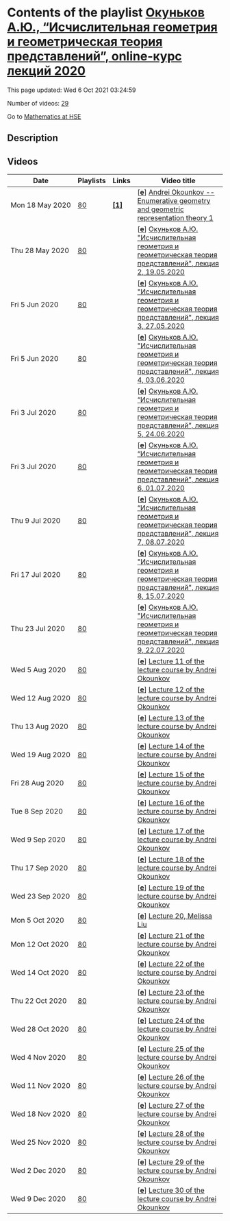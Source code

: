 # Contents of the playlist [Окуньков А.Ю., “Исчислительная геометрия и геометрическая теория представлений”, online-курс лекций 2020](https://www.youtube.com/playlist?list=PLq3E5oubNNoCNwou2j6p2RhLEJ3gzzZ07)

This page updated: Wed 6 Oct 2021 03:24:59

Number of videos: [29](#videos)

Go to [Mathematics at HSE](../README.md)

## Description



## Videos

|Date|Playlists|Links|Video title|
|---|---|---|---|
| Mon&nbsp;18&nbsp;May&nbsp;2020 | [80](../playlists/80 "Окуньков А.Ю., “Исчислительная геометрия и геометрическая теория представлений”, online-курс лекций 2020") | [**[1]**](https://crei.skoltech.ru/cas/calendar/okounkov_lect20/) | [[**e**](https://studio.youtube.com/video/3YkybHVBSws/edit "Edit")] [Andrei Okounkov -- Enumerative geometry and geometric representation theory 1](https://www.youtube.com/watch?v=3YkybHVBSws&list=PLq3E5oubNNoCNwou2j6p2RhLEJ3gzzZ07 "https://crei.skoltech.ru/cas/calendar/okounkov&#95;lect20/") |
| Thu&nbsp;28&nbsp;May&nbsp;2020 | [80](../playlists/80 "Окуньков А.Ю., “Исчислительная геометрия и геометрическая теория представлений”, online-курс лекций 2020") |  | [[**e**](https://studio.youtube.com/video/BqDeDFWRr_o/edit "Edit")] [Окуньков А.Ю. &#34;Исчислительная геометрия и геометрическая теория представлений&#34;, лекция 2, 19.05.2020](https://www.youtube.com/watch?v=BqDeDFWRr_o&list=PLq3E5oubNNoCNwou2j6p2RhLEJ3gzzZ07) |
| Fri&nbsp;5&nbsp;Jun&nbsp;2020 | [80](../playlists/80 "Окуньков А.Ю., “Исчислительная геометрия и геометрическая теория представлений”, online-курс лекций 2020") |  | [[**e**](https://studio.youtube.com/video/PnwprzVCSgw/edit "Edit")] [Окуньков А.Ю. &#34;Исчислительная геометрия и геометрическая теория представлений&#34;, лекция 3, 27.05.2020](https://www.youtube.com/watch?v=PnwprzVCSgw&list=PLq3E5oubNNoCNwou2j6p2RhLEJ3gzzZ07) |
| Fri&nbsp;5&nbsp;Jun&nbsp;2020 | [80](../playlists/80 "Окуньков А.Ю., “Исчислительная геометрия и геометрическая теория представлений”, online-курс лекций 2020") |  | [[**e**](https://studio.youtube.com/video/tGqY_YpxjYc/edit "Edit")] [Окуньков А.Ю. &#34;Исчислительная геометрия и геометрическая теория представлений&#34;, лекция 4, 03.06.2020](https://www.youtube.com/watch?v=tGqY_YpxjYc&list=PLq3E5oubNNoCNwou2j6p2RhLEJ3gzzZ07) |
| Fri&nbsp;3&nbsp;Jul&nbsp;2020 | [80](../playlists/80 "Окуньков А.Ю., “Исчислительная геометрия и геометрическая теория представлений”, online-курс лекций 2020") |  | [[**e**](https://studio.youtube.com/video/iS7MG5GiFp8/edit "Edit")] [Окуньков А.Ю. “Исчислительная геометрия и геометрическая теория представлений”, лекция 5, 24.06.2020](https://www.youtube.com/watch?v=iS7MG5GiFp8&list=PLq3E5oubNNoCNwou2j6p2RhLEJ3gzzZ07) |
| Fri&nbsp;3&nbsp;Jul&nbsp;2020 | [80](../playlists/80 "Окуньков А.Ю., “Исчислительная геометрия и геометрическая теория представлений”, online-курс лекций 2020") |  | [[**e**](https://studio.youtube.com/video/KZUEa8dpDE0/edit "Edit")] [Окуньков А.Ю. “Исчислительная геометрия и геометрическая теория представлений”, лекция 6, 01.07.2020](https://www.youtube.com/watch?v=KZUEa8dpDE0&list=PLq3E5oubNNoCNwou2j6p2RhLEJ3gzzZ07) |
| Thu&nbsp;9&nbsp;Jul&nbsp;2020 | [80](../playlists/80 "Окуньков А.Ю., “Исчислительная геометрия и геометрическая теория представлений”, online-курс лекций 2020") |  | [[**e**](https://studio.youtube.com/video/0U1uBig8MIo/edit "Edit")] [Окуньков А.Ю. “Исчислительная геометрия и геометрическая теория представлений”, лекция 7, 08.07.2020](https://www.youtube.com/watch?v=0U1uBig8MIo&list=PLq3E5oubNNoCNwou2j6p2RhLEJ3gzzZ07) |
| Fri&nbsp;17&nbsp;Jul&nbsp;2020 | [80](../playlists/80 "Окуньков А.Ю., “Исчислительная геометрия и геометрическая теория представлений”, online-курс лекций 2020") |  | [[**e**](https://studio.youtube.com/video/BkKUefv8OQU/edit "Edit")] [Окуньков А.Ю. &#34;Исчислительная геометрия и геометрическая теория представлений&#34;, лекция 8, 15.07.2020](https://www.youtube.com/watch?v=BkKUefv8OQU&list=PLq3E5oubNNoCNwou2j6p2RhLEJ3gzzZ07) |
| Thu&nbsp;23&nbsp;Jul&nbsp;2020 | [80](../playlists/80 "Окуньков А.Ю., “Исчислительная геометрия и геометрическая теория представлений”, online-курс лекций 2020") |  | [[**e**](https://studio.youtube.com/video/anaZyWFaN8k/edit "Edit")] [Окуньков А.Ю. &#34;Исчислительная геометрия и геометрическая теория представлений&#34;, лекция 9, 22.07.2020](https://www.youtube.com/watch?v=anaZyWFaN8k&list=PLq3E5oubNNoCNwou2j6p2RhLEJ3gzzZ07) |
| Wed&nbsp;5&nbsp;Aug&nbsp;2020 | [80](../playlists/80 "Окуньков А.Ю., “Исчислительная геометрия и геометрическая теория представлений”, online-курс лекций 2020") |  | [[**e**](https://studio.youtube.com/video/Bc4g9-J4Gj4/edit "Edit")] [Lecture 11 of the lecture course by Andrei Okounkov](https://www.youtube.com/watch?v=Bc4g9-J4Gj4&list=PLq3E5oubNNoCNwou2j6p2RhLEJ3gzzZ07) |
| Wed&nbsp;12&nbsp;Aug&nbsp;2020 | [80](../playlists/80 "Окуньков А.Ю., “Исчислительная геометрия и геометрическая теория представлений”, online-курс лекций 2020") |  | [[**e**](https://studio.youtube.com/video/lvxRVV8IlTM/edit "Edit")] [Lecture 12 of the lecture course by Andrei Okounkov](https://www.youtube.com/watch?v=lvxRVV8IlTM&list=PLq3E5oubNNoCNwou2j6p2RhLEJ3gzzZ07) |
| Thu&nbsp;13&nbsp;Aug&nbsp;2020 | [80](../playlists/80 "Окуньков А.Ю., “Исчислительная геометрия и геометрическая теория представлений”, online-курс лекций 2020") |  | [[**e**](https://studio.youtube.com/video/xu2mwiCZrdQ/edit "Edit")] [Lecture 13 of the lecture course by Andrei Okounkov](https://www.youtube.com/watch?v=xu2mwiCZrdQ&list=PLq3E5oubNNoCNwou2j6p2RhLEJ3gzzZ07) |
| Wed&nbsp;19&nbsp;Aug&nbsp;2020 | [80](../playlists/80 "Окуньков А.Ю., “Исчислительная геометрия и геометрическая теория представлений”, online-курс лекций 2020") |  | [[**e**](https://studio.youtube.com/video/ePcxKaqBmvc/edit "Edit")] [Lecture 14 of the lecture course by Andrei Okounkov](https://www.youtube.com/watch?v=ePcxKaqBmvc&list=PLq3E5oubNNoCNwou2j6p2RhLEJ3gzzZ07) |
| Fri&nbsp;28&nbsp;Aug&nbsp;2020 | [80](../playlists/80 "Окуньков А.Ю., “Исчислительная геометрия и геометрическая теория представлений”, online-курс лекций 2020") |  | [[**e**](https://studio.youtube.com/video/3bhCtgGMfsA/edit "Edit")] [Lecture 15 of the lecture course by Andrei Okounkov](https://www.youtube.com/watch?v=3bhCtgGMfsA&list=PLq3E5oubNNoCNwou2j6p2RhLEJ3gzzZ07) |
| Tue&nbsp;8&nbsp;Sep&nbsp;2020 | [80](../playlists/80 "Окуньков А.Ю., “Исчислительная геометрия и геометрическая теория представлений”, online-курс лекций 2020") |  | [[**e**](https://studio.youtube.com/video/-CI5FgAaj1g/edit "Edit")] [Lecture 16 of the lecture course by Andrei Okounkov](https://www.youtube.com/watch?v=-CI5FgAaj1g&list=PLq3E5oubNNoCNwou2j6p2RhLEJ3gzzZ07) |
| Wed&nbsp;9&nbsp;Sep&nbsp;2020 | [80](../playlists/80 "Окуньков А.Ю., “Исчислительная геометрия и геометрическая теория представлений”, online-курс лекций 2020") |  | [[**e**](https://studio.youtube.com/video/-x1S7kW2-vo/edit "Edit")] [Lecture 17 of the lecture course by Andrei Okounkov](https://www.youtube.com/watch?v=-x1S7kW2-vo&list=PLq3E5oubNNoCNwou2j6p2RhLEJ3gzzZ07) |
| Thu&nbsp;17&nbsp;Sep&nbsp;2020 | [80](../playlists/80 "Окуньков А.Ю., “Исчислительная геометрия и геометрическая теория представлений”, online-курс лекций 2020") |  | [[**e**](https://studio.youtube.com/video/Q2g6coWlg7A/edit "Edit")] [Lecture 18 of the lecture  course by Andrei Okounkov](https://www.youtube.com/watch?v=Q2g6coWlg7A&list=PLq3E5oubNNoCNwou2j6p2RhLEJ3gzzZ07) |
| Wed&nbsp;23&nbsp;Sep&nbsp;2020 | [80](../playlists/80 "Окуньков А.Ю., “Исчислительная геометрия и геометрическая теория представлений”, online-курс лекций 2020") |  | [[**e**](https://studio.youtube.com/video/DbOjU6ebSfI/edit "Edit")] [Lecture 19 of the lecture course by Andrei Okounkov](https://www.youtube.com/watch?v=DbOjU6ebSfI&list=PLq3E5oubNNoCNwou2j6p2RhLEJ3gzzZ07) |
| Mon&nbsp;5&nbsp;Oct&nbsp;2020 | [80](../playlists/80 "Окуньков А.Ю., “Исчислительная геометрия и геометрическая теория представлений”, online-курс лекций 2020") |  | [[**e**](https://studio.youtube.com/video/dMvm1ryMZqE/edit "Edit")] [Lecture 20, Melissa Liu](https://www.youtube.com/watch?v=dMvm1ryMZqE&list=PLq3E5oubNNoCNwou2j6p2RhLEJ3gzzZ07) |
| Mon&nbsp;12&nbsp;Oct&nbsp;2020 | [80](../playlists/80 "Окуньков А.Ю., “Исчислительная геометрия и геометрическая теория представлений”, online-курс лекций 2020") |  | [[**e**](https://studio.youtube.com/video/j84HGb8965w/edit "Edit")] [Lecture 21 of the lecture course by Andrei Okounkov](https://www.youtube.com/watch?v=j84HGb8965w&list=PLq3E5oubNNoCNwou2j6p2RhLEJ3gzzZ07) |
| Wed&nbsp;14&nbsp;Oct&nbsp;2020 | [80](../playlists/80 "Окуньков А.Ю., “Исчислительная геометрия и геометрическая теория представлений”, online-курс лекций 2020") |  | [[**e**](https://studio.youtube.com/video/gn02_T9lYaE/edit "Edit")] [Lecture 22 of the lecture course by Andrei Okounkov](https://www.youtube.com/watch?v=gn02_T9lYaE&list=PLq3E5oubNNoCNwou2j6p2RhLEJ3gzzZ07) |
| Thu&nbsp;22&nbsp;Oct&nbsp;2020 | [80](../playlists/80 "Окуньков А.Ю., “Исчислительная геометрия и геометрическая теория представлений”, online-курс лекций 2020") |  | [[**e**](https://studio.youtube.com/video/VQA39FRNhM0/edit "Edit")] [Lecture 23 of the lecture course by Andrei Okounkov](https://www.youtube.com/watch?v=VQA39FRNhM0&list=PLq3E5oubNNoCNwou2j6p2RhLEJ3gzzZ07) |
| Wed&nbsp;28&nbsp;Oct&nbsp;2020 | [80](../playlists/80 "Окуньков А.Ю., “Исчислительная геометрия и геометрическая теория представлений”, online-курс лекций 2020") |  | [[**e**](https://studio.youtube.com/video/xqWSC2Iwgq4/edit "Edit")] [Lecture 24 of the lecture course by Andrei Okounkov](https://www.youtube.com/watch?v=xqWSC2Iwgq4&list=PLq3E5oubNNoCNwou2j6p2RhLEJ3gzzZ07) |
| Wed&nbsp;4&nbsp;Nov&nbsp;2020 | [80](../playlists/80 "Окуньков А.Ю., “Исчислительная геометрия и геометрическая теория представлений”, online-курс лекций 2020") |  | [[**e**](https://studio.youtube.com/video/0YgPCqMSdnw/edit "Edit")] [Lecture 25 of the lecture course by Andrei Okounkov](https://www.youtube.com/watch?v=0YgPCqMSdnw&list=PLq3E5oubNNoCNwou2j6p2RhLEJ3gzzZ07) |
| Wed&nbsp;11&nbsp;Nov&nbsp;2020 | [80](../playlists/80 "Окуньков А.Ю., “Исчислительная геометрия и геометрическая теория представлений”, online-курс лекций 2020") |  | [[**e**](https://studio.youtube.com/video/4m-emWPigD4/edit "Edit")] [Lecture 26 of the lecture course by Andrei Okounkov](https://www.youtube.com/watch?v=4m-emWPigD4&list=PLq3E5oubNNoCNwou2j6p2RhLEJ3gzzZ07) |
| Wed&nbsp;18&nbsp;Nov&nbsp;2020 | [80](../playlists/80 "Окуньков А.Ю., “Исчислительная геометрия и геометрическая теория представлений”, online-курс лекций 2020") |  | [[**e**](https://studio.youtube.com/video/ouD9wDzxxXc/edit "Edit")] [Lecture 27 of the lecture course by Andrei Okounkov](https://www.youtube.com/watch?v=ouD9wDzxxXc&list=PLq3E5oubNNoCNwou2j6p2RhLEJ3gzzZ07) |
| Wed&nbsp;25&nbsp;Nov&nbsp;2020 | [80](../playlists/80 "Окуньков А.Ю., “Исчислительная геометрия и геометрическая теория представлений”, online-курс лекций 2020") |  | [[**e**](https://studio.youtube.com/video/juxXLHuT1q8/edit "Edit")] [Lecture 28 of the lecture course by Andrei Okounkov](https://www.youtube.com/watch?v=juxXLHuT1q8&list=PLq3E5oubNNoCNwou2j6p2RhLEJ3gzzZ07) |
| Wed&nbsp;2&nbsp;Dec&nbsp;2020 | [80](../playlists/80 "Окуньков А.Ю., “Исчислительная геометрия и геометрическая теория представлений”, online-курс лекций 2020") |  | [[**e**](https://studio.youtube.com/video/v-xNmr469EE/edit "Edit")] [Lecture 29 of the lecture course by Andrei Okounkov](https://www.youtube.com/watch?v=v-xNmr469EE&list=PLq3E5oubNNoCNwou2j6p2RhLEJ3gzzZ07) |
| Wed&nbsp;9&nbsp;Dec&nbsp;2020 | [80](../playlists/80 "Окуньков А.Ю., “Исчислительная геометрия и геометрическая теория представлений”, online-курс лекций 2020") |  | [[**e**](https://studio.youtube.com/video/rrNhPuOnIwA/edit "Edit")] [Lecture 30 of the lecture course by Andrei Okounkov](https://www.youtube.com/watch?v=rrNhPuOnIwA&list=PLq3E5oubNNoCNwou2j6p2RhLEJ3gzzZ07) |
